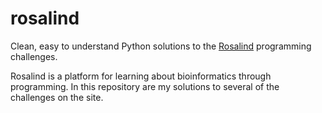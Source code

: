 # rosalind
Clean, easy to understand Python solutions to the [Rosalind](http://rosalind.info/problems/locations/) programming challenges.

Rosalind is a platform for learning about bioinformatics through programming. In this repository are my solutions to several of the challenges on the site.
